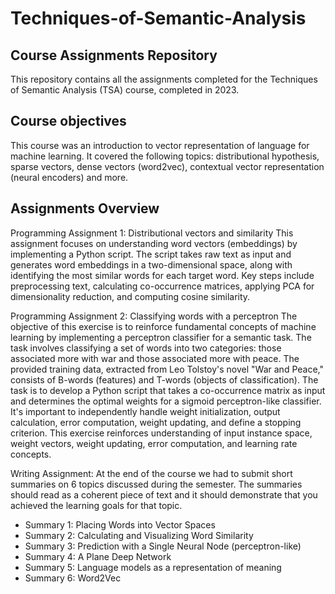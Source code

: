 # Techniques-of-Semantic-Analysis
## Course Assignments Repository
This repository contains all the assignments completed for the Techniques of Semantic Analysis (TSA) course, completed in 2023. 

## Course objectives
This course was an introduction to vector representation of language for machine learning. It covered the following topics: distributional hypothesis, sparse vectors, dense vectors (word2vec), contextual vector representation (neural encoders) and more.

## Assignments Overview
Programming Assignment 1: Distributional vectors and similarity
This assignment focuses on understanding word vectors (embeddings) by implementing a Python script. The script takes raw text as input and generates word embeddings in a two-dimensional space, along with identifying the most similar words for each target word. Key steps include preprocessing text, calculating co-occurrence matrices, applying PCA for dimensionality reduction, and computing cosine similarity.

Programming Assignment 2: Classifying words with a perceptron
The objective of this exercise is to reinforce fundamental concepts of machine learning by implementing a perceptron classifier for a semantic task. The task involves classifying a set of words into two categories: those associated more with war and those associated more with peace. The provided training data, extracted from Leo Tolstoy's novel "War and Peace," consists of B-words (features) and T-words (objects of classification). The task is to develop a Python script that takes a co-occurrence matrix as input and determines the optimal weights for a sigmoid perceptron-like classifier. It's important to independently handle weight initialization, output calculation, error computation, weight updating, and define a stopping criterion. This exercise reinforces understanding of input instance space, weight vectors, weight updating, error computation, and learning rate concepts.

Writing Assignment:
At the end of the course we had to submit short summaries on 6 topics discussed during the semester. The summaries should read as a coherent piece of text and it should demonstrate that you achieved the learning goals for that topic.

- Summary 1: Placing Words into Vector Spaces
- Summary 2: Calculating and Visualizing Word Similarity
- Summary 3: Prediction with a Single Neural Node (perceptron-like)
- Summary 4: A Plane Deep Network
- Summary 5: Language models as a representation of meaning
- Summary 6: Word2Vec

